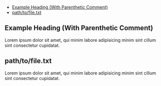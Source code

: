 <!-- toc -->

- [Example Heading (With Parenthetic Comment)](#example-heading-with-parenthetic-comment)
- [path/to/file.txt](#pathtofiletxt)

<!-- tocstop -->

## Example Heading (With Parenthetic Comment)

Lorem ipsum dolor sit amet, qui minim labore adipisicing minim sint cillum sint consectetur cupidatat.

## path/to/file.txt

Lorem ipsum dolor sit amet, qui minim labore adipisicing minim sint cillum sint consectetur cupidatat.